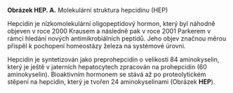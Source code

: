 <div class="w3-row">
<div class="w3-half w3-center">


<bdl-pdb-pdbe-molstar id="pdb1m4e" molecule-id="1m4e" hide-controls="true" height="350px"  visual-style="ball-and-stick"></bdl-pdb-pdbe-molstar>
**Obrázek HEP. A.** Molekulární struktura hepcidinu (HEP) 

</div>
<div class="w3-half">
<div class="w3-justify w3-margin-left">

Hepcidin je nízkomolekulární oligopeptidový hormon, který byl náhodně objeven v roce 2000 Krausem a následně pak v roce 2001 Parkerem v rámci hledání nových antimikrobiálních peptidů. Jeho objev značnou měrou přispěl k pochopení homeostázy železa na systémové úrovni. 

Hepcidin je syntetizován jako preprohepcidin o velikosti 84 aminokyselin, který je ještě v jaterních hepatocytech zpracován na prohepcidin (60 aminokyselin). Bioaktivním hormonem se stává až po proteolytickém stěpení na hepcidin, který je tvořen 24 aminokyselinami (Obrázek **HEP**). 


<bdl-quiz question="Hepcidin obsahuje atomy síry. Podle molekulární struktury na obrázku určete 1. počet atomů síry a 2. disulfidových můstků tvoří vazbu?" answers="A. 9 atomů síry a 4 disulfidové vazby|B. 2 atomy a 1 disulfidová vazba" correctoptions="true|false" explanations="ano. V obrázku žluté kuličky a žluté vazby|ne" buttontitle="zkontrolovat odpověď"></bdl-quiz>

</div>
</div>
</div>
